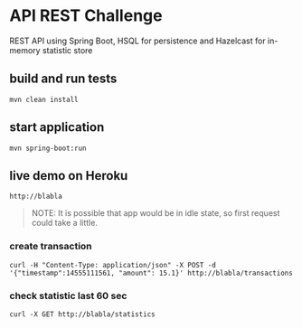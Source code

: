 # API REST Challenge
REST API using Spring Boot, HSQL for persistence and Hazelcast for in-memory statistic store

## build and run tests

```shell
mvn clean install
```

## start application

```shell
mvn spring-boot:run
```


## live demo on Heroku
`http://blabla`
> NOTE: It is possible that app would be in idle state, so first request could take a little.

### create transaction
```shell
curl -H "Content-Type: application/json" -X POST -d '{"timestamp":14555111561, "amount": 15.1}' http://blabla/transactions
```

### check statistic last 60 sec
```shell
curl -X GET http://blabla/statistics
```
